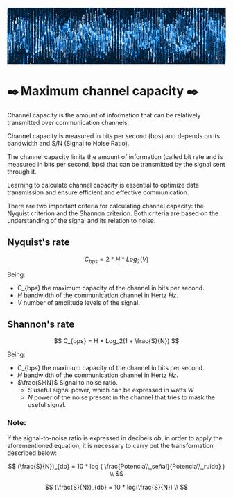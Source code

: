 ![Welcome](/images/physical_layer/Fourier/banner_waves.jpg)

# ✒️ Maximum channel capacity ✒️

Channel capacity is the amount of information that can be relatively transmitted over communication channels.

Channel capacity is measured in bits per second (bps) and depends on its bandwidth and S/N (Signal to Noise Ratio).

The channel capacity limits the amount of information (called bit rate and is measured in bits per second, bps) that can be transmitted by the signal sent through it.

Learning to calculate channel capacity is essential to optimize data transmission and ensure efficient and effective communication.

There are two important criteria for calculating channel capacity: the Nyquist criterion and the Shannon criterion. Both criteria are based on the understanding of the signal and its relation to noise.

## Nyquist's rate

$$
C_{bps} = 2 * H * Log_2(V)
$$

Being:
- C_{bps} the maximum capacity of the channel in bits per second.
- *H* bandwidth of the communication channel in Hertz *Hz*.
- *V* number of amplitude levels of the signal.

## Shannon's rate

$$
C_{bps} = H * Log_2(1 + \frac{S}{N})
$$

Being:
- C_{bps} the maximum capacity of the channel in bits per second.
- *H* bandwidth of the communication channel in Hertz *Hz*.
- $\frac{S}{N}$ Signal to noise ratio.
  - *S* useful signal power, which can be expressed in watts *W*
  - *N* power of the noise present in the channel that tries to mask the useful signal.

### Note: 

If the signal-to-noise ratio is expressed in decibels *db*, in order to apply the aforementioned equation, it is necessary to carry out the transformation described below:

$$
(\frac{S}{N})_{db} = 10 * log ( \frac{Potencia\\_señal}{Potencia\\_ruido} ) \\
$$

$$
(\frac{S}{N})_{db} = 10 * log(\frac{S}{N}) \\
$$